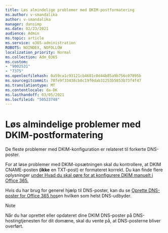 ```yaml
---
title: Løs almindelige problemer med DKIM-postformatering
ms.author: v-smandalika
author: v-smandalika
manager: dansimp
ms.date: 02/23/2021
audience: Admin
ms.topic: article
ms.service: o365-administration
ROBOTS: NOINDEX, NOFOLLOW
localization_priority: Normal
ms.collection: Adm_O365
ms.custom:
- "9002531"
- "7375"
ms.openlocfilehash: 0a59ca1c93121cb4681c0d44b85a9b756c07895b
ms.sourcegitcommit: 78fe9f33438cb0c19f0dab31253b5853b73f4f47
ms.translationtype: MT
ms.contentlocale: da-DK
ms.lasthandoff: 03/05/2021
ms.locfileid: "50523748"
---
```

# <a name="fix-common-problems-with-dkim-record-formatting"></a>Løs almindelige problemer med DKIM-postformatering

De fleste problemer med DKIM-konfiguration er relateret til forkerte DNS-poster.

For at løse problemer med DKIM-opsætningen skal du kontrollere, at DKIM CNAME-posten **(ikke** en TXT-post) er formateret korrekt. Du kan finde flere oplysninger [under Hvad du skal gøre for at konfigurere DKIM manuelt i Office 365.](https://docs.microsoft.com/microsoft-365/security/office-365-security/use-dkim-to-validate-outbound-email)

Hvis du har brug for generel hjælp til DNS-poster, kan du se [Oprette DNS-poster for Office 365 hos](https://docs.microsoft.com/microsoft-365/admin/get-help-with-domains/create-dns-records-at-any-dns-hosting-provider)en hvilken som helst DNS-udbyder.

> [!NOTE]
> Når du har oprettet eller opdateret dine DKIM DNS-poster på DNS-hostingtjenesten for dit domæne, skal du vente på, at DNS-posterne bliver overført.
